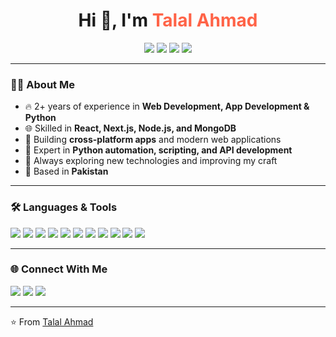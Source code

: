 <!-- Modern GitHub Profile README -->

<h1 align="center">Hi 👋, I'm <span style="color:#ff6347;">Talal Ahmad</span></h1>

<p align="center">
  <img src="https://img.shields.io/badge/Web%20Developer-%2300C4CC.svg?&style=for-the-badge&logo=Google-chrome&logoColor=white"/>
  <img src="https://img.shields.io/badge/App%20Developer-%234285F4.svg?&style=for-the-badge&logo=Android&logoColor=white"/>
  <img src="https://img.shields.io/badge/Python%20Expert-%233776AB.svg?&style=for-the-badge&logo=python&logoColor=ffdd54"/>
  <img src="https://img.shields.io/badge/Tech%20Enthusiast-%23FF4500.svg?&style=for-the-badge&logo=rocket&logoColor=white"/>
</p>

---

### 👨‍💻 About Me
- 🔥 2+ years of experience in **Web Development, App Development & Python**
- 🌐 Skilled in **React, Next.js, Node.js, and MongoDB**
- 📱 Building **cross-platform apps** and modern web applications
- 🐍 Expert in **Python automation, scripting, and API development**
- 🎯 Always exploring new technologies and improving my craft
- 📍 Based in **Pakistan**

---

### 🛠️ Languages & Tools
<p align="left">
  <img src="https://img.shields.io/badge/Python-3670A0?style=for-the-badge&logo=python&logoColor=ffdd54"/>
  <img src="https://img.shields.io/badge/C-00599C?style=for-the-badge&logo=c&logoColor=white"/>
  <img src="https://img.shields.io/badge/C++-00599C?style=for-the-badge&logo=c%2B%2B&logoColor=white"/>
  <img src="https://img.shields.io/badge/JavaScript-323330?style=for-the-badge&logo=javascript&logoColor=f7df1e"/>
  <img src="https://img.shields.io/badge/React-20232a?style=for-the-badge&logo=react&logoColor=61dafb"/>
  <img src="https://img.shields.io/badge/Next.js-000000?style=for-the-badge&logo=next.js&logoColor=white"/>
  <img src="https://img.shields.io/badge/Node.js-43853d?style=for-the-badge&logo=node.js&logoColor=white"/>
  <img src="https://img.shields.io/badge/Express.js-404d59?style=for-the-badge"/>
  <img src="https://img.shields.io/badge/MongoDB-4EA94B?style=for-the-badge&logo=mongodb&logoColor=white"/>
  <img src="https://img.shields.io/badge/Git-F05032?style=for-the-badge&logo=git&logoColor=white"/>
  <img src="https://img.shields.io/badge/GitHub-181717?style=for-the-badge&logo=github&logoColor=white"/>
</p>

---

### 🌐 Connect With Me
<p align="left">
  <a href="mailto:talaljalil164@gmail.com"><img src="https://img.shields.io/badge/Email-D14836?style=for-the-badge&logo=gmail&logoColor=white"/></a>
  <a href="https://linkedin.com/in/yourusername"><img src="https://img.shields.io/badge/LinkedIn-0e76a8?style=for-the-badge&logo=linkedin&logoColor=white"/></a>
  <a href="https://yourwebsite.com"><img src="https://img.shields.io/badge/Portfolio-000000?style=for-the-badge&logo=react&logoColor=61DAFB"/></a>
</p>

---

⭐️ From [Talal Ahmad](https://github.com/talalahmad789)
